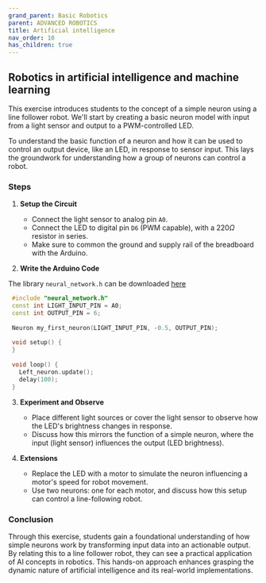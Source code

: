 ```yaml
---
grand_parent: Basic Robotics
parent: ADVANCED ROBOTICS
title: Artificial intelligence
nav_order: 10
has_children: true
---
```


 Robotics in artificial intelligence and machine learning
--------------------------------------------------------------------------------

This exercise introduces students to the concept of a simple neuron using a line follower robot. We'll start by creating a basic neuron model with input from a light sensor and output to a PWM-controlled LED. 

To understand the basic function of a neuron and how it can be used to control an output device, like an LED, in response to sensor input. This lays the groundwork for understanding how a group of neurons can control a robot.


### Steps

1. **Setup the Circuit**

   - Connect the light sensor to analog pin `A0`.
   - Connect the LED to digital pin `D6` (PWM capable), with a $220 \Omega$ resistor in series.
   - Make sure to common the ground and supply rail of the breadboard with the Arduino.

2. **Write the Arduino Code**

The library `neural_network.h` can be downloaded [here](https://github.com/davidrihtarsic/Experiental_Learning_of_Robotics/blob/main/Learning_Activities/ExperientialRobotics/examples/111_neuron/neural_network.h)

   ```cpp
    #include "neural_network.h"
    const int LIGHT_INPUT_PIN = A0;
    const int OUTPUT_PIN = 6;
    
    Neuron my_first_neuron(LIGHT_INPUT_PIN, -0.5, OUTPUT_PIN);
    
    void setup() {
    }
    
    void loop() {
      Left_neuron.update();
      delay(100);
    }
   ```

3. **Experiment and Observe**

   - Place different light sources or cover the light sensor to observe how the LED's brightness changes in response.
   - Discuss how this mirrors the function of a simple neuron, where the input (light sensor) influences the output (LED brightness).

4. **Extensions**

   - Replace the LED with a motor to simulate the neuron influencing a motor's speed for robot movement.
   - Use two neurons: one for each motor, and discuss how this setup can control a line-following robot.

### Conclusion

Through this exercise, students gain a foundational understanding of how simple neurons work by transforming input data into an actionable output. By relating this to a line follower robot, they can see a practical application of AI concepts in robotics. This hands-on approach enhances grasping the dynamic nature of artificial intelligence and its real-world implementations.

